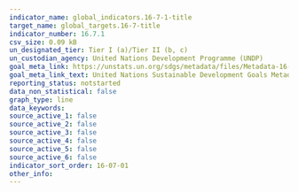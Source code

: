 ```yaml
---
indicator_name: global_indicators.16-7-1-title
target_name: global_targets.16-7-title
indicator_number: 16.7.1
csv_size: 0.09 kB
un_designated_tier: Tier I (a)/Tier II (b, c)
un_custodian_agency: United Nations Development Programme (UNDP)
goal_meta_link: https://unstats.un.org/sdgs/metadata/files/Metadata-16-07-01.pdf
goal_meta_link_text: United Nations Sustainable Development Goals Metadata (PDF 4.0 MB)
reporting_status: notstarted
data_non_statistical: false
graph_type: line
data_keywords:  
source_active_1: false
source_active_2: false
source_active_3: false
source_active_4: false
source_active_5: false
source_active_6: false
indicator_sort_order: 16-07-01
other_info: 
---
```

